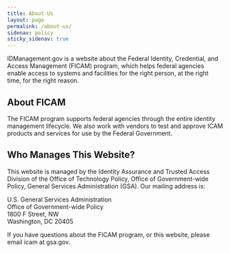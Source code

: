 ```yaml
---
title: About Us
layout: page
permalink: /about-us/
sidenav: policy
sticky_sidenav: true
---
```


IDManagement.gov is a website about the Federal Identity, Credential, and Access Management (FICAM) program, which helps federal agencies enable access to systems and facilities for the right person, at the right time, for the right reason.

## About FICAM

The FICAM program supports federal agencies through the entire identity management lifecycle. We also work with vendors to test and approve ICAM products and services for use by the Federal Government.

## Who Manages This Website?

This website is managed by the Identity Assurance and Trusted Access Division of the Office of Technology Policy, Office of Government-wide Policy, General Services Administration (GSA). Our mailing address is:

U.S. General Services Administration<br>
Office of Government-wide Policy<br>
1800 F Street, NW<br>
Washington, DC 20405

If you have questions about the FICAM program, or this website, please email icam at gsa.gov.
